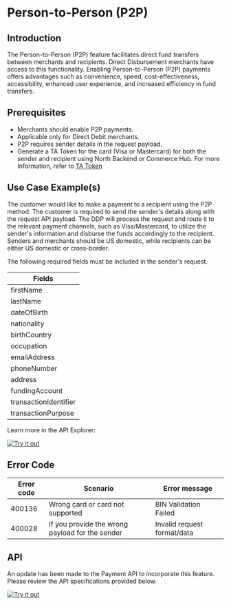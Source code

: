 # Person-to-Person (P2P)

## Introduction

The Person-to-Person (P2P) feature facilitates direct fund transfers between merchants and recipients. Direct Disbursement merchants have access to this functionality. Enabling Person-to-Person (P2P) payments offers advantages such as convenience, speed, cost-effectiveness, accessibility, enhanced user experience, and increased efficiency in fund transfers.

## Prerequisites

- Merchants should enable P2P payments.
- Applicable only for Direct Debit merchants.
- P2P requires sender details in the request payload.
- Generate a TA Token for the card (Visa or Mastercard) for both the sender and recipient using North Backend or Commerce Hub. For more Information, refer to [TA Token](../docs/?path=docs/troubleshooting/tokens.md)

## Use Case Example(s)

The customer would like to make a payment to a recipient using the P2P method. The customer is required to send the sender's details along with the request API payload. The DDP will process the request and route it to the relevant payment channels, such as Visa/Mastercard, to utilize the sender's information and disburse the funds accordingly to the recipient. Senders and merchants should be US domestic, while recipients can be either US domestic or cross-border.

The following required fields must be included in the sender's request.

| Fields|
|---------------------|
| firstName|
| lastName|
| dateOfBirth|
| nationality|
| birthCountry|
| occupation|
| emailAddress|
| phoneNumber|
| address|
| fundingAccount|
| transactionIdentifier|
| transactionPurpose|

Learn more in the API Explorer:

[![Try it out](../../../../assets/images/button.png)](../api/?type=post&path=/ddp/v1/payments)

## Error Code

| Error code |  Scenario| Error message|
|------------|------------------------------------|--------------------|
| 400136|  Wrong card or card not supported   | BIN Validation Failed  |
| 400028|  If you provide the wrong payload for the sender   | Invalid request format/data |

## API

An update has been made to the Payment API to incorporate this feature. Please review the API specifications provided below.

[![Try it out](../../../../assets/images/button.png)](../api/?type=post&path=/ddp/v1/payments)
